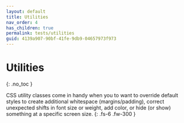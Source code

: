 ```yaml
---
layout: default
title: Utilities
nav_order: 4
has_children: true
permalink: tests/utilities
guid: 4139a907-90bf-41fe-9db9-04657973f973
---
```


# Utilities
{: .no_toc }

CSS utility classes come in handy when you to want to override default styles to create additional whitespace (margins/padding), correct unexpected shifts in font size or weight, add color, or hide (or show) something at a specific screen size.
{: .fs-6 .fw-300 }

